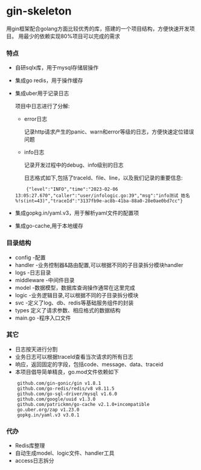 # gin-skeleton
用gin框架配合golang方面比较优秀的库，搭建的一个项目结构，方便快速开发项目。
用最少的依赖实现80%项目可以完成的需求
### 特点

- 自研sqlx库，用于mysql存储层操作

- 集成go redis，用于操作缓存

- 集成uber用于记录日志

  项目中日志进行了分解:
  - error日志

    记录http请求产生的panic、warn和error等级的日志，方便快速定位错误问题

  - info日志

    记录开发过程中的debug、info级别的日志

    日志格式如下,包括了traceId、file、line，以及我们记录的重要信息:
    
  ```shell
      {"level":"INFO","time":"2023-02-06 13:05:27.670","caller":"user/infologic.go:39","msg":"info测试 姓名 %!s(int=43)","traceId":"3137fb9e-ac8b-41ba-88a0-28e0ae0bd7cc"}

  ```

- 集成gopkg.in/yaml.v3，用于解析yaml文件的配置项
- 集成go-cache,用于本地缓存

### 目录结构

- config -配置
- handler -业务控制器&路由配置,可以根据不同的子目录拆分模块handler
- logs -日志目录
- middleware -中间件目录
- model -数据模型，数据库查询操作通常在这里完成
- logic -业务逻辑目录,可以根据不同的子目录拆分模块
- svc -定义了log、db、redis等基础服务组件的封装
- types 定义了请求参数、相应格式的数据结构
- main.go -程序入口文件

### 其它

- 日志按天进行分割
- 业务日志可以根据traceId查看当次请求的所有日志
- 响应，返回固定的字段，包括code、message、data、traceid
- 本项目倡导简单精良，go.mod文件依赖如下
```shell
	github.com/gin-gonic/gin v1.8.1
	github.com/go-redis/redis/v8 v8.11.5
	github.com/go-sql-driver/mysql v1.6.0
	github.com/google/uuid v1.3.0
	github.com/patrickmn/go-cache v2.1.0+incompatible
	go.uber.org/zap v1.23.0
	gopkg.in/yaml.v3 v3.0.1
```

### 代办
- Redis库整理
- 自动生成model、logic文件、handler工具
- access日志拆分
